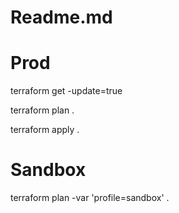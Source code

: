 # Readme.md

# Prod
terraform get -update=true 

terraform plan .

terraform apply .

# Sandbox 
terraform plan -var 'profile=sandbox' .
